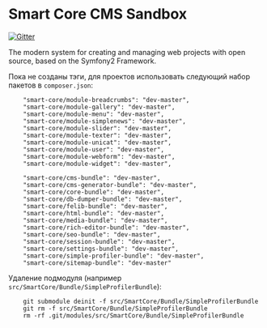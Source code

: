 Smart Core CMS Sandbox
======================
[![Gitter](https://badges.gitter.im/Join%20Chat.svg)](https://gitter.im/Smart-Core/chat?utm_source=badge&utm_medium=badge&utm_campaign=pr-badge)

The modern system for creating and managing web projects with open source, based on the Symfony2 Framework.


Пока не созданы тэги, для проектов использовать следующий набор пакетов в `composer.json`:
```
    "smart-core/module-breadcrumbs": "dev-master",
    "smart-core/module-gallery": "dev-master",
    "smart-core/module-menu": "dev-master",
    "smart-core/module-simplenews": "dev-master",
    "smart-core/module-slider": "dev-master",
    "smart-core/module-texter": "dev-master",
    "smart-core/module-unicat": "dev-master",
    "smart-core/module-user": "dev-master",
    "smart-core/module-webform": "dev-master",
    "smart-core/module-widget": "dev-master",
    
    "smart-core/cms-bundle": "dev-master",    
    "smart-core/cms-generator-bundle": "dev-master",
    "smart-core/core-bundle": "dev-master",
    "smart-core/db-dumper-bundle": "dev-master",
    "smart-core/felib-bundle": "dev-master",
    "smart-core/html-bundle": "dev-master",
    "smart-core/media-bundle": "dev-master",
    "smart-core/rich-editor-bundle": "dev-master",
    "smart-core/seo-bundle": "dev-master",
    "smart-core/session-bundle": "dev-master",
    "smart-core/settings-bundle": "dev-master",
    "smart-core/simple-profiler-bundle": "dev-master",
    "smart-core/sitemap-bundle": "dev-master"
```


Удаление подмодуля (например `src/SmartCore/Bundle/SimpleProfilerBundle`):
```
    git submodule deinit -f src/SmartCore/Bundle/SimpleProfilerBundle
    git rm -f src/SmartCore/Bundle/SimpleProfilerBundle
    rm -rf .git/modules/src/SmartCore/Bundle/SimpleProfilerBundle
``` 


